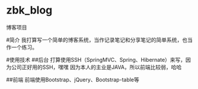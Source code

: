 # zbk_blog
博客项目

#简介
我打算写一个简单的博客系统，当作记录笔记和分享笔记的简单系统，也当作一个练习。

#使用技术
##后台
打算使用SSH（SpringMVC、Spring、Hibernate）来写，因为公司正好用的SSH，嘿嘿
因为本人的主业是JAVA，所以前端比较弱，哈哈

##前端
前端使用Bootstrap、jQuery、Bootstrap-table等